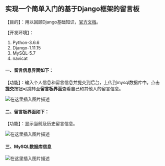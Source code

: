## 实现一个简单入门的基于Django框架的留言板
【目的】：用以回顾Django基础知识，[官方文档](https://docs.djangoproject.com/en/1.11/intro/tutorial01/)。

【开发环境】：

 1. Python-3.6.6
 2. Django-1.11.15
 3. MySQL-5.7
 4. navicat

#### 一、留言信息界面如下：
【功能】：输入个人信息和留言信息并提交到后台，上传到mysql数据库中。点击**提交**按钮可跳转至**留言板界面**查看自己和其他人的留言信息。

![在这里插入图片描述](https://img-blog.csdnimg.cn/20190218112406352.png?x-oss-process=image/watermark,type_ZmFuZ3poZW5naGVpdGk,shadow_10,text_aHR0cHM6Ly9ibG9nLmNzZG4ubmV0L1NMX1dvcmxk,size_16,color_FFFFFF,t_70)
#### 二、留言板界面如下：
【功能】：显示当前及历史留言信息。

![在这里插入图片描述](https://img-blog.csdnimg.cn/20190218112419891.png?x-oss-process=image/watermark,type_ZmFuZ3poZW5naGVpdGk,shadow_10,text_aHR0cHM6Ly9ibG9nLmNzZG4ubmV0L1NMX1dvcmxk,size_16,color_FFFFFF,t_70)
#### 三、MySQL数据库信息

![在这里插入图片描述](https://img-blog.csdnimg.cn/20190218112433439.png)
